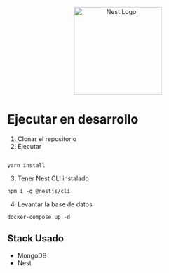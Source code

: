 <p align="center">
  <a href="http://nestjs.com/" target="blank"><img src="https://nestjs.com/img/logo-small.svg" width="200" alt="Nest Logo" /></a>
</p>


# Ejecutar en desarrollo

1.  Clonar el repositorio
2.  Ejecutar
```

yarn install
```
3.  Tener Nest CLI instalado

```
npm i -g @nestjs/cli
```

4.  Levantar la base de datos
```
docker-compose up -d
```

## Stack Usado

* MongoDB
* Nest